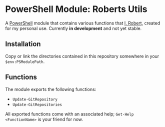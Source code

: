 # PowerShell Module: Roberts Utils

A [PowerShell](https://github.com/PowerShell/PowerShell) module that contains various functions that [I, Robert](https://robert.weiler.one/), created for my personal use. Currently **in development** and not yet stable.

## Installation

Copy or link the directories contained in this repository somewhere in your `$env:PSModulePath`.

## Functions

The module exports the following functions:

- `Update-GitRepository`
- `Update-GitRepositories`

All exported functions come with an associated help; `Get-Help <FunctionName>` is your friend for now.
